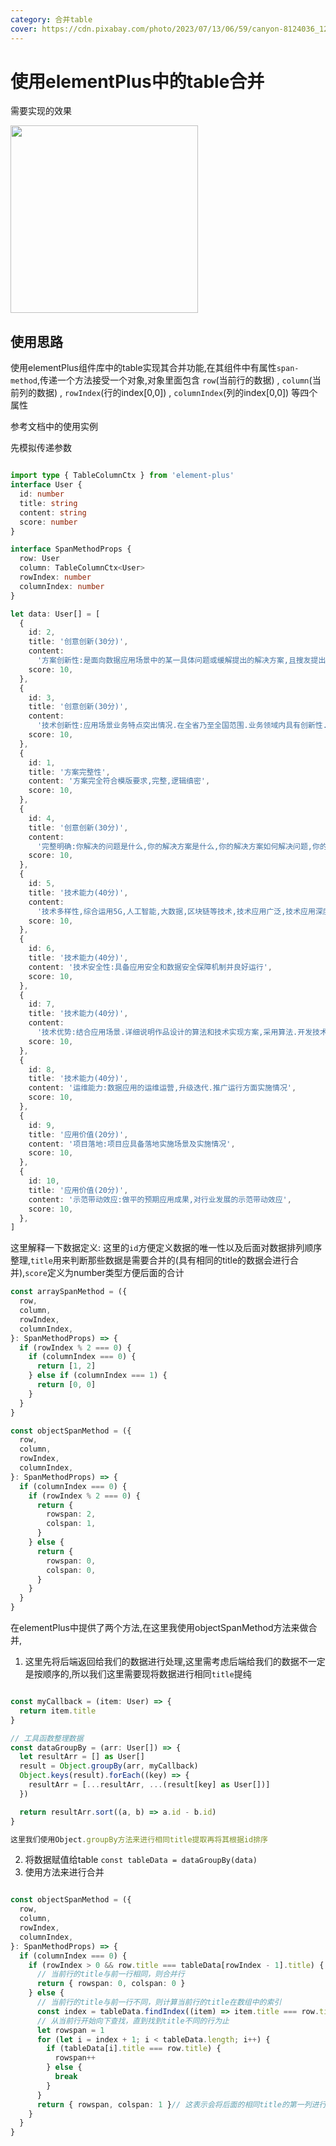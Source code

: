 ```yaml
---
category: 合并table
cover: https://cdn.pixabay.com/photo/2023/07/13/06/59/canyon-8124036_1280.jpg
---
```


# 使用elementPlus中的table合并

需要实现的效果

<img src="https://i3.mjj.rip/2024/06/26/907d31a95bf75fb5fe751f7638fdd54f.png" style="width:300px; margin: 0 auto;">

## 使用思路

使用elementPlus组件库中的table实现其合并功能,在其组件中有属性`span-method`,传递一个方法接受一个对象,对象里面包含 `row`(当前行的数据) , `column`(当前列的数据) ,  `rowIndex`(行的index[0,0]) , `columnIndex`(列的index[0,0]) 等四个属性

参考文档中的使用实例

先模拟传递参数
```ts

import type { TableColumnCtx } from 'element-plus'
interface User {
  id: number
  title: string
  content: string
  score: number
}

interface SpanMethodProps {
  row: User
  column: TableColumnCtx<User>
  rowIndex: number
  columnIndex: number
}

let data: User[] = [
  {
    id: 2,
    title: '创意创新(30分)',
    content:
      '方案创新性:是面向数据应用场景中的某一具体问题或缓解提出的解决方案,且搜友提出的方案具有创新性和有效性',
    score: 10,
  },
  {
    id: 3,
    title: '创意创新(30分)',
    content:
      '技术创新性:应用场景业务特点突出情况.在全省乃至全国范围.业务领域内具有创新性.引领性.首创性情况',
    score: 10,
  },
  {
    id: 1,
    title: '方案完整性',
    content: '方案完全符合模版要求,完整,逻辑缜密',
    score: 10,
  },
  {
    id: 4,
    title: '创意创新(30分)',
    content:
      '完整明确:你解决的问题是什么,你的解决方案是什么,你的解决方案如何解决问题,你的解决方案的优势是什么',
    score: 10,
  },
  {
    id: 5,
    title: '技术能力(40分)',
    content:
      '技术多样性,综合运用5G,人工智能,大数据,区块链等技术,技术应用广泛,技术应用深度,技术应用广度',
    score: 10,
  },
  {
    id: 6,
    title: '技术能力(40分)',
    content: '技术安全性:具备应用安全和数据安全保障机制并良好运行',
    score: 10,
  },
  {
    id: 7,
    title: '技术能力(40分)',
    content:
      '技术优势:结合应用场景.详细说明作品设计的算法和技术实现方案,采用算法.开发技术的先进与创新性',
    score: 10,
  },
  {
    id: 8,
    title: '技术能力(40分)',
    content: '运维能力:数据应用的运维运营,升级迭代.推广运行方面实施情况',
    score: 10,
  },
  {
    id: 9,
    title: '应用价值(20分)',
    content: '项目落地:项目应具备落地实施场景及实施情况',
    score: 10,
  },
  {
    id: 10,
    title: '应用价值(20分)',
    content: '示范带动效应:做平的预期应用成果,对行业发展的示范带动效应',
    score: 10,
  },
]

```

这里解释一下数据定义: 这里的`id`方便定义数据的唯一性以及后面对数据排列顺序整理,`title`用来判断那些数据是需要合并的(具有相同的title的数据会进行合并),`score`定义为number类型方便后面的合计

```ts
const arraySpanMethod = ({
  row,
  column,
  rowIndex,
  columnIndex,
}: SpanMethodProps) => {
  if (rowIndex % 2 === 0) {
    if (columnIndex === 0) {
      return [1, 2]
    } else if (columnIndex === 1) {
      return [0, 0]
    }
  }
}

const objectSpanMethod = ({
  row,
  column,
  rowIndex,
  columnIndex,
}: SpanMethodProps) => {
  if (columnIndex === 0) {
    if (rowIndex % 2 === 0) {
      return {
        rowspan: 2,
        colspan: 1,
      }
    } else {
      return {
        rowspan: 0,
        colspan: 0,
      }
    }
  }
}

```

在elementPlus中提供了两个方法,在这里我使用objectSpanMethod方法来做合并,

1. 这里先将后端返回给我们的数据进行处理,这里需考虑后端给我们的数据不一定是按顺序的,所以我们这里需要现将数据进行相同`title`提纯

```ts

const myCallback = (item: User) => {
  return item.title
}

// 工具函数整理数据
const dataGroupBy = (arr: User[]) => {
  let resultArr = [] as User[]
  result = Object.groupBy(arr, myCallback)
  Object.keys(result).forEach((key) => {
    resultArr = [...resultArr, ...(result[key] as User[])]
  })

  return resultArr.sort((a, b) => a.id - b.id)
}

这里我们使用Object.groupBy方法来进行相同title提取再将其根据id排序

```

2. 将数据赋值给table `const tableData = dataGroupBy(data)`
3. 使用方法来进行合并

```ts

const objectSpanMethod = ({
  row,
  column,
  rowIndex,
  columnIndex,
}: SpanMethodProps) => {
  if (columnIndex === 0) {
    if (rowIndex > 0 && row.title === tableData[rowIndex - 1].title) {
      // 当前行的title与前一行相同，则合并行
      return { rowspan: 0, colspan: 0 }
    } else {
      // 当前行的title与前一行不同，则计算当前行的title在数组中的索引
      const index = tableData.findIndex((item) => item.title === row.title)
      // 从当前行开始向下查找，直到找到title不同的行为止
      let rowspan = 1
      for (let i = index + 1; i < tableData.length; i++) {
        if (tableData[i].title === row.title) {
          rowspan++
        } else {
          break
        }
      }
      return { rowspan, colspan: 1 }// 这表示会将后面的相同title的第一列进行合并
    }
  }
}


```